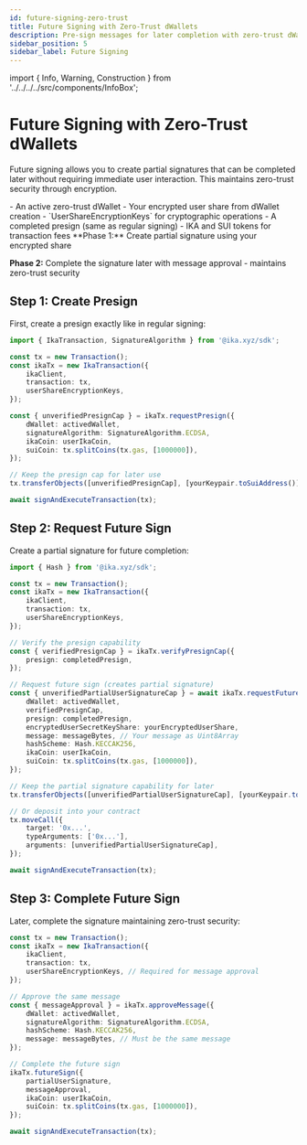```yaml
---
id: future-signing-zero-trust
title: Future Signing with Zero-Trust dWallets
description: Pre-sign messages for later completion with zero-trust dWallets
sidebar_position: 5
sidebar_label: Future Signing
---
```


import { Info, Warning, Construction } from '../../../../src/components/InfoBox';

# Future Signing with Zero-Trust dWallets

<Construction />

Future signing allows you to create partial signatures that can be completed later without requiring immediate user interaction. This maintains zero-trust security through encryption.

<Info title="Prerequisites">
- An active zero-trust dWallet
- Your encrypted user share from dWallet creation
- `UserShareEncryptionKeys` for cryptographic operations
- A completed presign (same as regular signing)
- IKA and SUI tokens for transaction fees
</Info>

<Warning title="Two-Phase Process">
**Phase 1:** Create partial signature using your encrypted share

**Phase 2:** Complete the signature later with message approval - maintains zero-trust security
</Warning>

## Step 1: Create Presign

First, create a presign exactly like in regular signing:

```typescript
import { IkaTransaction, SignatureAlgorithm } from '@ika.xyz/sdk';

const tx = new Transaction();
const ikaTx = new IkaTransaction({
	ikaClient,
	transaction: tx,
	userShareEncryptionKeys,
});

const { unverifiedPresignCap } = ikaTx.requestPresign({
	dWallet: activedWallet,
	signatureAlgorithm: SignatureAlgorithm.ECDSA,
	ikaCoin: userIkaCoin,
	suiCoin: tx.splitCoins(tx.gas, [1000000]),
});

// Keep the presign cap for later use
tx.transferObjects([unverifiedPresignCap], [yourKeypair.toSuiAddress()]);

await signAndExecuteTransaction(tx);
```

## Step 2: Request Future Sign

Create a partial signature for future completion:

```typescript
import { Hash } from '@ika.xyz/sdk';

const tx = new Transaction();
const ikaTx = new IkaTransaction({
	ikaClient,
	transaction: tx,
	userShareEncryptionKeys,
});

// Verify the presign capability
const { verifiedPresignCap } = ikaTx.verifyPresignCap({
	presign: completedPresign,
});

// Request future sign (creates partial signature)
const { unverifiedPartialUserSignatureCap } = await ikaTx.requestFutureSign({
	dWallet: activedWallet,
	verifiedPresignCap,
	presign: completedPresign,
	encryptedUserSecretKeyShare: yourEncryptedUserShare,
	message: messageBytes, // Your message as Uint8Array
	hashScheme: Hash.KECCAK256,
	ikaCoin: userIkaCoin,
	suiCoin: tx.splitCoins(tx.gas, [1000000]),
});

// Keep the partial signature capability for later
tx.transferObjects([unverifiedPartialUserSignatureCap], [yourKeypair.toSuiAddress()]);

// Or deposit into your contract
tx.moveCall({
	target: '0x...',
	typeArguments: ['0x...'],
	arguments: [unverifiedPartialUserSignatureCap],
});

await signAndExecuteTransaction(tx);
```

## Step 3: Complete Future Sign

Later, complete the signature maintaining zero-trust security:

```typescript
const tx = new Transaction();
const ikaTx = new IkaTransaction({
	ikaClient,
	transaction: tx,
	userShareEncryptionKeys, // Required for message approval
});

// Approve the same message
const { messageApproval } = ikaTx.approveMessage({
	dWallet: activedWallet,
	signatureAlgorithm: SignatureAlgorithm.ECDSA,
	hashScheme: Hash.KECCAK256,
	message: messageBytes, // Must be the same message
});

// Complete the future sign
ikaTx.futureSign({
	partialUserSignature,
	messageApproval,
	ikaCoin: userIkaCoin,
	suiCoin: tx.splitCoins(tx.gas, [1000000]),
});

await signAndExecuteTransaction(tx);
```
